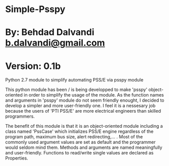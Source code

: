 # Simple-Psspy
# By: Behdad Dalvandi <b.dalvandi@gmail.com>
# Version: 0.1b

Python 2.7 module to simplify automating PSS/E via psspy module

This python module has been / is being developped to make 'psspy' object-oriented in order to simplify the usage of the module.
As the function names and arguments in 'psspy' module do not seem friendly enought, I decided to develop a simpler and more user-friendly one.
I feel it is a nessesary job because the users of 'PTI PSS/E' are more electrical engineers than skilled programmers.

The benefit of this module is that it is an object-oriented module including a class named 'PssCase' which initializes PSS/E engine regardless of the program path, maximum bus size, alert redirecting,... .
Most of the commonly used argument values are set as default and the programmer would seldom mind them.
Methods and arguments are named meaningfully and user-friendly.
Functions to read/write single values are declared as Properties.
